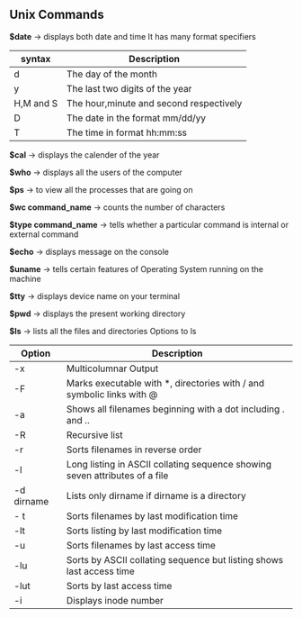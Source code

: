 ## Unix Commands

**$date** -> displays both date and time 
 It has many format specifiers

| syntax | Description |
|-|-|
 | d | The day of the month |
 | y | The last two digits of the year |
 | H,M and S | The hour,minute and second respectively |
 | D | The date in the format mm/dd/yy |
 | T | The time in format hh:mm:ss |

 
**$cal** -> displays the calender of the year 

**$who** -> displays all the users of the computer

**$ps** -> to view all the processes that are going on 

**$wc command_name** -> counts the number of characters

**$type command_name** -> tells whether a particular command is internal or external command

**$echo** -> displays message on the console

**$uname** -> tells certain features of Operating System running on the machine 

**$tty** -> displays device name on your terminal

**$pwd** -> displays the present working directory

**$ls** -> lists all the files and directories 
Options to ls

| Option | Description |
|-|-|
| -x | Multicolumnar Output |
| -F | Marks executable with *, directories with / and symbolic links with @ |
| -a | Shows all filenames beginning with a dot including . and .. |
| -R | Recursive list
| -r | Sorts filenames in reverse order |
| -l | Long listing in ASCII collating sequence showing seven attributes of a file |
| -d dirname | Lists only dirname if dirname is a directory |
|- t | Sorts filenames by last modification time |
| -lt | Sorts listing by last modification time |
| -u | Sorts filenames by last access time |
| -lu | Sorts by ASCII collating sequence but listing shows last access time |
| -lut | Sorts by last access time |
| -i | Displays inode number |